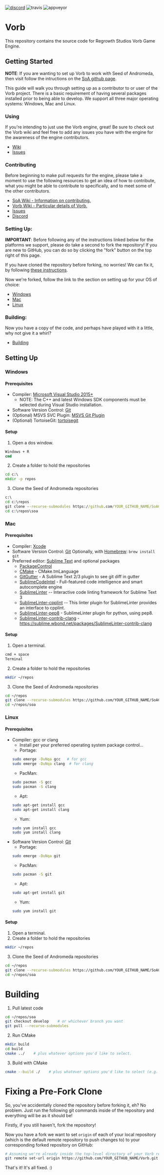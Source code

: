 [![discord](https://img.shields.io/discord/459062989094649866.svg?logo=discord "Discord")](https://discord.gg/b2bf775)
![travis](https://img.shields.io/travis/RegrowthStudios/Vorb.svg?style=flat-square&label=Linux "Travis CI")
![appveyor](https://img.shields.io/appveyor/ci/SamThePsychoticLeprechaun/vorb.svg?style=flat-square&label=Windows "AppVeyor CI")

# Vorb
This repository contains the source code for Regrowth Studios Vorb Game Engine.

## Getting Started
**NOTE**: If you are wanting to set up Vorb to work with Seed of Andromeda, 
then visit follow the intructions on the [SoA github page](https://github.com/RegrowthStudios/SoACode-Public).

This guide will walk you through setting up as a contributor to or user of the
Vorb project. There is a basic requirement of having several
packages installed prior to being able to develop. We support all three
major operating systems: Windows, Mac and Linux.

### Using
If you're intending to just use the Vorb engine, great! Be sure to check out the Vorb wiki and
feel free to add any issues you have with the engine for the awareness of the engine contributors.
* [Wiki](https://github.com/RegrowthStudios/Vorb/wiki)
* [Issues](https://github.com/RegrowthStudios/Vorb/issues)

### Contributing
Before beginning to make pull requests for the engine, please take a moment to use the following resources
to get an idea of how to contribute, what you might be able to contribute to specifically,
and to meet some of the other contributors.
* [SoA Wiki - Information on contributing.](https://github.com/RegrowthStudios/SoACode-Public/wiki)
* [Vorb Wiki - Particular details of Vorb.](https://github.com/RegrowthStudios/Vorb/wiki)
* [Issues](https://github.com/RegrowthStudios/Vorb/issues)
* [Discord](https://discord.gg/b2bf775)

### Setting Up:
**IMPORTANT**: Before following any of the instructions linked below for the platforms we support,
please do take a second to fork the repository! If you are new to GitHub, you can 
do so by clicking the "fork" button on the top right of this page.

If you have cloned the repository before forking, no worries! We can fix it, by following [these instructions](#fixing-a-pre-fork-clone).

Now we're forked, follow the link to the section on setting up for your OS of choice:
* [Windows](#windows)
* [Mac](#mac)
* [Linux](#linux)

### Building:
Now you have a copy of the code, and perhaps have played with it a little, why not give it
a whirl?
* [Building](#building-1)
 


## Setting Up

### Windows

#### Prerequisites
*  Compiler: [Microsoft Visual Studio 2015+](https://visualstudio.microsoft.com/)
    * NOTE: The C++ and latest Windows SDK components must be selected during Visual Studio installation.
*  Software Version Control:  [Git](http://git-scm.com/downloads)
*  (Optional) MSVS SVC Plugin:  [MSVS Git Plugin](http://msdn.microsoft.com/en-us/library/hh850437.aspx)
*  (Optional) TortoiseGit: [tortoisegit](https://tortoisegit.org/download)

#### Setup
1. Open a dos window.
```cmd
Windows + R
cmd
```
2. Create a folder to hold the repositories
```cmd
cd c:\
mkdir -p repos
```
3. Clone the Seed of Andromeda repositories
```cmd
c:\
cd c:\repos
git clone --recurse-submodules https://github.com/YOUR_GITHUB_NAME/SoACode-Public.git soa
cd c:\repos\soa
```

### Mac

#### Prerequisites
* Compiler: [Xcode](https://developer.apple.com/xcode/)
* Software Version Control: [Git](http://git-scm.com/downloads)
    Optionally, with [Homebrew](http://brew.sh/):
    ```brew install git```
* Preferred editor: [Sublime Text](http://www.sublimetext.com/) and optional packages
    * [PackageControl](https://sublime.wbond.net/installation)
    * [CMake](https://sublime.wbond.net/packages/CMake) - CMake.tmLanguage
    * [GitGutter](https://sublime.wbond.net/packages/GitGutter) - A Sublime Text 2/3 plugin to see git diff in gutter
    * [SublimeCodeIntel](https://sublime.wbond.net/packages/SublimeCodeIntel) - Full-featured code intelligence and smart autocomplete engine
    * [SublimeLinter](https://sublime.wbond.net/packages/SublimeLinter) -- Interactive code linting framework for Sublime Text 3
    * [SublimeLinter-cpplint](https://sublime.wbond.net/packages/SublimeLinter-cpplint) -- This linter plugin for SublimeLinter provides an interface to cpplint.
    * [SublimeLinter-pep8](https://sublime.wbond.net/packages/SublimeLinter-pep8) - SublimeLinter plugin for python, using pep8.
    * [SublimeLinter-contrib-clang](https://sublime.wbond.net/packages/SublimeLinter-contrib-clang) - https://sublime.wbond.net/packages/SublimeLinter-contrib-clang

#### Setup
1. Open a terminal.
```bash
cmd + space
Terminal
```
2. Create a folder to hold the repositories
```bash
mkdir ~/repos
```
3. Clone the Seed of Andromeda repositories
```bash
cd ~/repos
git clone --recurse-submodules https://github.com/YOUR_GITHUB_NAME/SoACode-Public.git soa
cd ~/repos/soa
```

### Linux

#### Prerequisites
* Compiler: gcc or clang
    * Install per your preferred operating system package control...
    * Portage:
    ```bash
    sudo emerge -DuNqa gcc   # for gcc
    sudo emerge -DuNqa clang  # for clang
    ```
    * PacMan:
    ```bash
    sudo pacman -S gcc
    sudo pacman -S clang
    ```
    * Apt:
    ```bash
    sudo apt-get install gcc
    sudo apt-get install clang
    ```
    * Yum:
    ```bash
    sudo yum install gcc
    sudo yum install clang
    ```
* Software Version Control: [Git](http://git-scm.com/downloads)
    * Portage:
    ```bash
    sudo emerge -DuNqa git
    ```
    * PacMan:
    ```bash
    sudo pacman -S git
    ```
    * Apt:
    ```bash
    sudo apt-get install git
    ```
    * Yum:
    ```bash
    sudo yum install git
    ```

#### Setup
1. Open a terminal.
2. Create a folder to hold the repositories
```bash
mkdir ~/repos
```
3. Clone the Seed of Andromeda repositories
```bash
cd ~/repos
git clone --recurse-submodules https://github.com/YOUR_GITHUB_NAME/SoACode-Public.git soa
cd ~/repos/soa
```


# Building
1. Pull latest code
```bash
cd ~/repos/soa
git checkout develop    # or whichever branch you want
git pull --recurse-submodules
```
2. Run CMake
```bash
mkdir build
cd build
cmake ../    # plus whatever options you'd like to select.
```
3. Build with CMake
```bash
cmake --build ./    # plus whatever options you'd like to select (e.g. --clean-first)
```

# Fixing a Pre-Fork Clone

So, you've accidentally cloned the repository before forking it, eh? No problem. Just run the following git commands inside of the repository and everything will be as it should be!

Firstly, if you still haven't, fork the repository!

Now you have a fork we want to set `origin` of each of your local repository (which is the default remote repository to push changes to) to your corresponding forked repository on GitHub:
```bash
# Assuming we're already inside the top-level directory of your Vorb repository.
git remote set-url origin https://github.com/YOUR_GITHUB_NAME/Vorb.git
```

That's it! It's all fixed. :)
